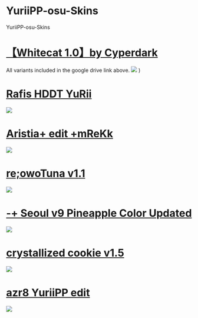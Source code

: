 # YuriiPP-osu-Skins
YuriiPP-osu-Skins

# [【Whitecat 1.0】by Cyperdark](https://drive.google.com/drive/folders/1ck7IcwCJSC0QbQowneyTUhCIxMFqZTJR)
All variants included in the google drive link above.
![](https://cdn.discordapp.com/attachments/892416113365880835/892416141081837578/1573897221_3.png)
)

# [Rafis HDDT YuRii](https://drive.google.com/drive/folders/1lFDrH4UZATQiJUsFcwVehSMMtWdQGXmr?usp=sharing)
![](https://cdn.discordapp.com/attachments/898021798862540831/899956296600678430/screenshot009.jpg)

# [Aristia+ edit +mReKk](https://drive.google.com/file/d/1dVIq3CLLxVQkpvglgFAC2xl24-XzLm6R/view)
![](https://osu.ppy.sh/ss/16816850/4d8c)

# [re;owoTuna v1.1](https://drive.google.com/drive/folders/1IAVMExrhvny9VSn3Gd3-48oOO5rYMDWo)
![](https://skins.osuck.net/uploads/posts/2020-08/1596468449_screenshot9247.jpg)

# [-+ Seoul v9 Pineapple Color Updated](https://shigeskln.s-ul.eu/aZMjYmod)
![](https://cdn.discordapp.com/attachments/892416113365880835/892417018404438137/68747470733a2f2f692e696d6775722e636f6d2f57704c79504d6e2e706e67.png)

# [crystallized cookie v1.5](https://www.dropbox.com/s/n57ci29mq0ni815/dracula_final.osk?dl=1)
![](https://cdn.discordapp.com/attachments/892416113365880835/892417420629794846/1537800520_oqggtfn.png)

# [azr8 YuriiPP edit](https://yuriipp.s-ul.eu/7G37dcjg)
![](https://cdn.discordapp.com/attachments/892416113365880835/899457484257894450/screenshot008.jpg)


